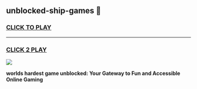 
## unblocked-ship-games 👋
<h3>
<a href="https://premium.freeplayer.one?title=unblocked-ship-games&ref=14F">CLICK TO PLAY</a></h3>
<hr>

<h3>
<a href="https://premium.freeplayer.one?title=unblocked-ship-games&ref=14F">CLICK 2 PLAY</a>
  
</h3>

<a href="https://premium.freeplayer.one?title=unblocked-ship-games&ref=12F/"><img src="https://clearcache.store/games.png"></a>


**worlds hardest game unblocked: Your Gateway to Fun and Accessible Online Gaming**
